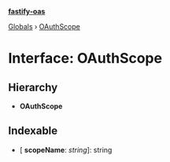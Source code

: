 **[fastify-oas](../README.md)**

[Globals](../README.md) › [OAuthScope](oauthscope.md)

# Interface: OAuthScope

## Hierarchy

* **OAuthScope**

## Indexable

* \[ **scopeName**: *string*\]: string